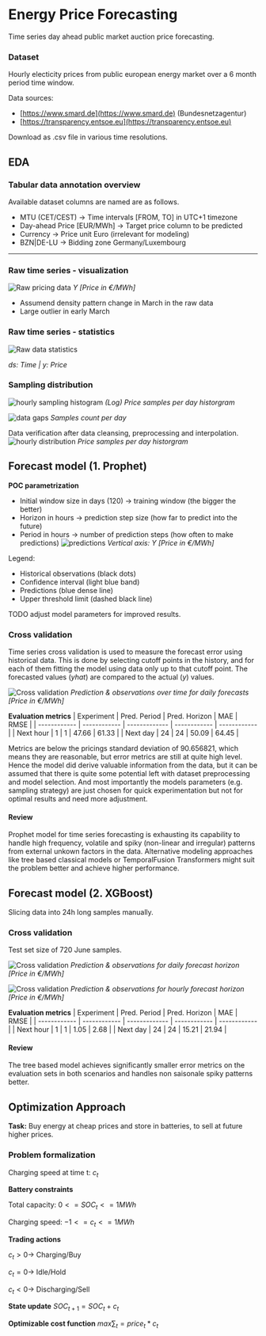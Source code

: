 # Energy Price Forecasting 

Time series day ahead public market auction price forecasting.

### Dataset 
Hourly electicity prices from public european energy market over a 6 month period time window.

Data sources: 
- [https://www.smard.de](https://www.smard.de) (Bundesnetzagentur) 
- [https://transparency.entsoe.eu](https://transparency.entsoe.eu) 

Download as .csv file in various time resolutions.

## EDA 

### Tabular data annotation overview 
Available dataset columns are named are as follows.

- MTU (CET/CEST) -> Time intervals [FROM, TO] in UTC+1 timezone 
- Day-ahead Price [EUR/MWh] -> Target price column to be predicted 
- Currency -> Price unit Euro (irrelevant for modeling) 
- BZN|DE-LU -> Bidding zone Germany/Luxembourg 

---

### Raw time series - visualization
![Raw pricing data](./plots/0_raw_prices.png)
_Y [Price in €/MWh]_

- Assumend density pattern change in March in the raw data 
- Large outlier in early March 


### Raw time series - statistics
![Raw data statistics](./plots/1_eda_stats.png)

_ds: Time | y: Price_


### Sampling distribution

![hourly sampling histogram](./plots/2_histogram_hourly_distribution.png)
_(Log) Price samples per day historgram_

![data gaps](./plots/3_gap_line.png)
_Samples count per day_

Data verification after data cleansing, preprocessing and interpolation. 
![hourly distribution](./plots/4_histogram_hours_per_day.png)
_Price samples per day historgram_

## Forecast model (1. Prophet) 
__POC parametrization__ 
- Initial window size in days (120) $\rightarrow$ training window (the bigger the better) 
- Horizon in hours $\rightarrow$ prediction step size (how far to predict into the future) 
- Period in hours $\rightarrow$ number of prediction steps (how often to make predictions) 
![predictions](./plots/5_predictions.png) 
_Vertical axis: Y [Price in €/MWh]_

Legend: 
- Historical observations (black dots) 
- Confidence interval (light blue band) 
- Predictions (blue dense line) 
- Upper threshold limit (dashed black line) 

TODO adjust model parameters for improved results.

### Cross validation
Time series cross validation is used to measure the forecast error using historical data. This is done by selecting cutoff points in the history, and for each of them fitting the model using data only up to that cutoff point. The forecasted values (_yhat_) are compared to the actual (_y_) values.

![Cross validation](./plots/6_cross_validation.png) 
_Prediction & observations over time for daily forecasts [Price in €/MWh]_


__Evaluation metrics__
| Experiment   | Pred. Period | Pred. Horizon |      MAE     |     RMSE     |
| ------------ | ------------ | ------------- | ------------ | ------------ |
|  Next hour   |       1      |       1       |     47.66    |      61.33   |
|  Next day    |       24     |       24      |     50.09    |      64.45   |


Metrics are below the pricings standard deviation of 90.656821, which means they are reasonable, but error metrics are still at quite high level. Hence the model did derive valuable information from the data, but it can be assumed that there is quite some potential left with dataset preprocessing and model selection. And most importantly the models parameters (e.g. sampling strategy) are just chosen for quick experimentation but not for optimal results and need more adjustment.


#### Review 

Prophet model for time series forecasting is exhausting its capability to handle high frequency, volatile and spiky (non-linear and irregular) patterns from external unkown factors in the data. Alternative modeling approaches like tree based classical models or TemporalFusion Transformers might suit the problem better and achieve higher performance. 


## Forecast model (2. XGBoost) 
Slicing data into 24h long samples manually. 

### Cross validation
Test set size of 720 June samples.

![Cross validation](./plots/16_xgboost_cross_validation_24.png) 
_Prediction & observations for daily forecast horizon [Price in €/MWh]_

![Cross validation](./plots/16_xgboost_cross_validation_1.png) 
_Prediction & observations for hourly forecast horizon [Price in €/MWh]_


__Evaluation metrics__
| Experiment   | Pred. Period | Pred. Horizon |      MAE     |     RMSE     |
| ------------ | ------------ | ------------- | ------------ | ------------ |
|  Next hour   |       1      |       1       |     1.05     |      2.68    | 
|  Next day    |       24     |       24      |     15.21    |      21.94   |



#### Review 
The tree based model achieves significantly smaller error metrics on the evaluation sets in both scenarios and handles non saisonale spiky patterns better.



## Optimization Approach

__Task:__ Buy energy at cheap prices and store in batteries, to sell at future higher prices.

### Problem formalization 

Charging speed at time t: $c_t$

__Battery constraints__ 

Total  capacity: $0 <= SOC_t <= 1MWh$

Charging speed: $-1 <= c_t <= 1MWh$


__Trading actions__ 

$`c_t > 0 → `$ Charging/Buy 

$`c_t = 0 → `$ Idle/Hold 

$`c_t < 0 → `$ Discharging/Sell 


__State update__ $`SOC_{t+1} = SOC_t + c_t`$

__Optimizable cost function__ $`max ∑_t = price_t * c_t`$


<!-- ## Approach comparison

Historic prices profit: 21616.323853726

Predicted prices profit: <TODO fix model and recalculate> 

Prediction vs historic price strategy difference: <TODO show difference> -->

